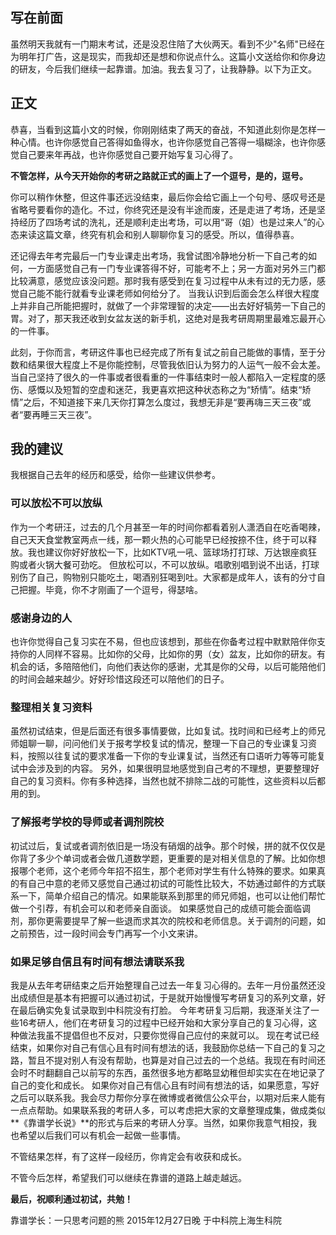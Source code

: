 ## 写在前面

虽然明天我就有一门期末考试，还是没忍住陪了大伙两天。看到不少"名师"已经在为明年打广告，这是现实，而我却还是想和你说点什么。这篇小文送给你和你身边的研友，今后我们继续一起靠谱。加油。我去复习了，让我静静。以下为正文。

<!-- more -->

## 正文

恭喜，当看到这篇小文的时候，你刚刚结束了两天的奋战，不知道此刻你是怎样一种心情。也许你感觉自己答得如鱼得水，也许你感觉自己答得一塌糊涂，也许你感觉自己要来年再战，也许你感觉自己要开始写复习心得了。

**不管怎样，从今天开始你的考研之路就正式的画上了一个逗号，是的，逗号。**

你可以稍作休整，但这件事还远没结束，最后你会给它画上一个句号、感叹号还是省略号要看你的造化。不过，你终究还是没有半途而废，还是走进了考场，还是坚持经历了四场考试的洗礼，还是顺利走出考场，可以用“哥（姐）也是过来人”的心态来读这篇文章，终究有机会和别人聊聊你复习的感受。所以，值得恭喜。

还记得去年考完最后一门专业课走出考场，我曾试图冷静地分析一下自己考的如何，一方面感觉自己有一门专业课答得不好，可能考不上；另一方面对另外三门都比较满意，感觉应该没问题。那时我有感受到在复习过程中从未有过的无力感，感觉自己能不能行就看专业课老师如何给分了。
当我认识到后面会怎么样很大程度上并非自己所能把握时，就做了一个非常理智的决定——出去好好犒劳一下自己的胃。对了，那天我还收到女盆友送的新手机，这绝对是我考研周期里最难忘最开心的一件事。

此刻，于你而言，考研这件事也已经完成了所有复试之前自己能做的事情，至于分数和结果很大程度上不是你能控制，尽管我依旧认为努力的人运气一般不会太差。
当自己坚持了很久的一件事或者很看重的一件事结束时一般人都陷入一定程度的感伤、感慨以及短暂的空虚和迷茫，我更喜欢把这种状态称之为“矫情”。结束“矫情”之后，不知道接下来几天你打算怎么度过，我想无非是“要再嗨三天三夜”或者“要再睡三天三夜”。

## 我的建议

我根据自己去年的经历和感受，给你一些建议供参考。

### 可以放松不可以放纵
作为一个考研汪，过去的几个月甚至一年的时间你都看着别人潇洒自在吃香喝辣，自己天天食堂教室两点一线，那一颗火热的心可能早已经按捺不住，终于可以释放。我也建议你好好放松一下，比如KTV吼一吼、篮球场打打球、万达银座疯狂购或者火锅大餐可劲吃。
但放松可以，不可以放纵。唱歌别唱到说不出话，打球别伤了自己，购物别只能吃土，喝酒别狂喝到吐。大家都是成年人，该有的分寸自己把握。毕竟，你不才刚画了一个逗号，得瑟啥。

### 感谢身边的人
也许你觉得自己复习实在不易，但也应该想到，那些在你备考过程中默默陪伴你支持你的人同样不容易。比如你的父母，比如你的男（女）盆友，比如你的研友。有机会的话，多陪陪他们，向他们表达你的感谢，尤其是你的父母，以后可能陪他们的时间会越来越少。好好珍惜这段还可以陪他们的日子。

### 整理相关复习资料
虽然初试结束，但是后面还有很多事情要做，比如复试。找时间和已经考上的师兄师姐聊一聊，问问他们关于报考学校复试的情况，整理一下自己的专业课复习资料，按照以往复试的要求准备一下你的专业课复试，当然还有口语听力等等可能复试中会涉及到的内容。
另外，如果很明显地感觉到自己考的不理想，更要整理好自己的复习资料。你有多种选择，当然也就不排除二战的可能性，这些资料以后都用的到。

### 了解报考学校的导师或者调剂院校
初试过后，复试或者调剂依旧是一场没有硝烟的战争。那个时候，拼的就不仅仅是你背了多少个单词或者会做几道数学题，更重要的是对相关信息的了解。比如你想报哪个老师，这个老师今年招不招生，那个老师对学生有什么特殊的要求。如果真的有自己中意的老师又感觉自己通过初试的可能性比较大，不妨通过邮件的方式联系一下，简单介绍自己的情况。如果能联系到那里的师兄师姐，也可以让他们帮忙做一个引荐，有机会可以和老师亲自面谈。
如果感觉自己的成绩可能会面临调剂，那你更需要提早了解一些退而求其次的院校和老师信息。关于调剂的问题，如之前预告，过一段时间会专门再写一个小文来讲。

### 如果足够自信且有时间有想法请联系我
我是从去年考研结束之后开始整理自己过去一年复习心得的。去年一月份虽然还没出成绩但是基本有把握可以通过初试，于是就开始慢慢写考研复习的系列文章，好在最后确实免复试录取到中科院没有打脸。
今年考研复习后期，我逐渐关注了一些16考研人，他们在考研复习的过程中已经开始和大家分享自己的复习心得，这种做法我虽不提倡但也不反对，只要你觉得自己应付的来就可以。
现在考试已经结束，如果你对自己有信心且有时间有想法的话，我鼓励你总结一下自己的复习之路，暂且不提对别人有没有帮助，也算是对自己过去的一个总结。我现在有时间还会时不时翻翻自己以前写的东西，虽然很多地方都略显幼稚但却实实在在地记录了自己的变化和成长。
如果你对自己有信心且有时间有想法的话，如果愿意，写好之后可以联系我。我会尽力帮你分享在微博或者微信公众平台，以期对后来人能有一点点帮助。如果联系我的考研人多，可以考虑把大家的文章整理成集，做成类似**《靠谱学长说》**的形式与后来的考研人分享。当然，如果你我意气相投，我也希望以后我们可以有机会一起做一些事情。

不管结果怎样，有了这样一段经历，你肯定会有收获和成长。

不管今后怎样，希望我们可以继续在靠谱的道路上越走越远。

**最后，祝顺利通过初试，共勉！**




靠谱学长：一只思考问题的熊
2015年12月27日晚
于中科院上海生科院
